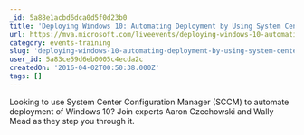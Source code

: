 ```yaml
---
_id: 5a88e1acbd6dca0d5f0d23b0
title: 'Deploying Windows 10: Automating Deployment by Using System Center Configuration Manager'
url: https://mva.microsoft.com/liveevents/deploying-windows-10-automating-deployment-by-using-system-center-configuration-manager
category: events-training
slug: 'deploying-windows-10-automating-deployment-by-using-system-center-configuration-manager'
user_id: 5a83ce59d6eb0005c4ecda2c
createdOn: '2016-04-02T00:50:38.000Z'
tags: []
---
```


Looking to use System Center Configuration Manager (SCCM) to automate deployment of Windows 10? Join experts Aaron Czechowski and Wally Mead as they step you through it. 
